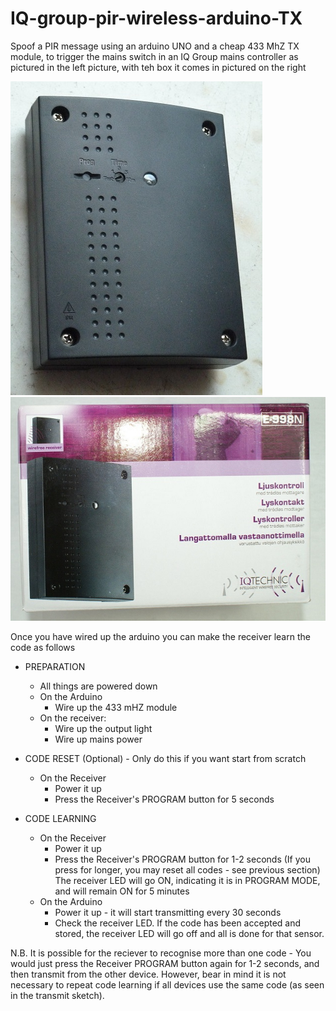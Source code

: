 # IQ-group-pir-wireless-arduino-TX
Spoof a PIR message using an arduino UNO and a cheap 433 MhZ TX module, to trigger the mains switch in an IQ Group mains controller as pictured in the left picture, with teh box it comes in pictured on the right

<img src="images/P1140936.jpg" alt="IQ Group 240V Mains controller"/>
<img src="images/iq1.jpg" alt="IQ Group box"/>

Once you have wired up the arduino you can make the receiver learn the code as follows
 - PREPARATION
   - All things are powered down
   - On the Arduino
     - Wire up the 433 mHZ module   
   - On the receiver:
     - Wire up the output light
     - Wire up mains power

 - CODE RESET (Optional) - Only do this if you want start from scratch
   - On the Receiver 
     - Power it up
     - Press the Receiver's PROGRAM button for 5 seconds
         
 - CODE LEARNING
   - On the Receiver 
     - Power it up
     - Press the Receiver's PROGRAM button for 1-2 seconds (If you press for longer, you may reset all codes - see previous section) The receiver LED will go ON, indicating it is in PROGRAM MODE, and will remain ON for 5 minutes  
   - On the Arduino
     - Power it up - it will start transmitting every 30 seconds
     - Check the receiver LED. If the code has been accepted and stored, the receiver LED will go off and all is done for that sensor.

N.B. It is possible for the reciever to recognise more than one code - You would just press the Receiver PROGRAM button again for 1-2 seconds, and then transmit from the other device. However, bear in mind it is not necessary to repeat code learning if all devices use the same code (as seen in the transmit sketch).
